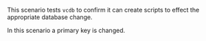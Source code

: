 This scenario tests `vcdb` to confirm it can create scripts to effect the appropriate database change.

In this scenario a primary key is changed.